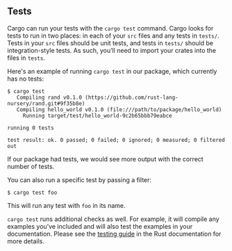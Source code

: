 ## Tests

Cargo can run your tests with the `cargo test` command. Cargo looks for tests
to run in two places: in each of your `src` files and any tests in `tests/`.
Tests in your `src` files should be unit tests, and tests in `tests/` should be
integration-style tests. As such, you’ll need to import your crates into
the files in `tests`.

Here's an example of running `cargo test` in our package, which currently has
no tests:

```console
$ cargo test
   Compiling rand v0.1.0 (https://github.com/rust-lang-nursery/rand.git#9f35b8e)
   Compiling hello_world v0.1.0 (file:///path/to/package/hello_world)
     Running target/test/hello_world-9c2b65bbb79eabce

running 0 tests

test result: ok. 0 passed; 0 failed; 0 ignored; 0 measured; 0 filtered out
```

If our package had tests, we would see more output with the correct number of
tests.

You can also run a specific test by passing a filter:

```console
$ cargo test foo
```

This will run any test with `foo` in its name.

`cargo test` runs additional checks as well. For example, it will compile any
examples you’ve included and will also test the examples in your
documentation. Please see the [testing guide][testing] in the Rust
documentation for more details.

[testing]: ../book/ch11-00-testing.html
